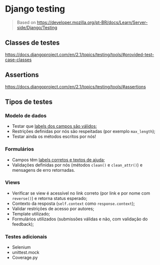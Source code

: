 # Django testing

> Based on https://developer.mozilla.org/pt-BR/docs/Learn/Server-side/Django/Testing



## Classes de testes

https://docs.djangoproject.com/en/2.1/topics/testing/tools/#provided-test-case-classes



## Assertions

https://docs.djangoproject.com/en/2.1/topics/testing/tools/#assertions



## Tipos de testes



### Modelo de dados

- Testar que <u>labels dos campos são válidos</u>;
- Restrições definidas por nós são respeitadas (por exemplo `max_length`);
- Testar ainda os métodos escritos por nós!



### Formulários

- Campos têm <u>labels corretos e textos de ajuda</u>;
- Validações definidas por nós (métodos `clean()` e `clean_attr()`) e mensagens de erro retornadas.



### Views

- Verificar se view é acessível no link correto (por link e por nome com `reverse()`) e retorna status esperado;
- Contexto da resposta (`self.context` como `response.context`);
- Validar restrições de acesso por autores;
- Template utilizado;
- Formulários utilizados (submissões válidas e não, com validação do feedback);



### Testes adicionais 

- Selenium
- unittest.mock
- Coverage.py





